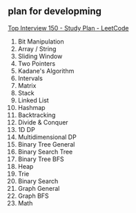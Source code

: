 ## plan for developming
[Top Interview 150 - Study Plan - LeetCode](https://leetcode.com/studyplan/top-interview-150/)

1. Bit Manipulation
2. Array / String
3. Sliding Window
4. Two Pointers
5. Kadane's Algorithm
6. Intervals
7. Matrix
8. Stack
9. Linked List
10. Hashmap
11. Backtracking
12. Divide & Conquer
13. 1D DP
14. Multidimensional DP
15. Binary Tree General
16. Binary Search Tree
17. Binary Tree BFS
18. Heap
19. Trie
20. Binary Search
21. Graph General
22. Graph BFS
22. Math